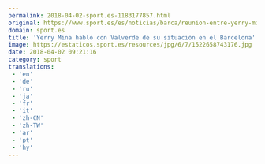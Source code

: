 ```yaml
---
permalink: 2018-04-02-sport.es-1183177857.html
original: https://www.sport.es/es/noticias/barca/reunion-entre-yerry-mina-valverde-para-hablar-situacion-barcelona-6729098?utm_source=rss-noticias&utm_medium=feed&utm_campaign=barca
domain: sport.es
title: 'Yerry Mina habló con Valverde de su situación en el Barcelona'
image: https://estaticos.sport.es/resources/jpg/6/7/1522658743176.jpg
date: 2018-04-02 09:21:16
category: sport
translations: 
 - 'en'
 - 'de'
 - 'ru'
 - 'ja'
 - 'fr'
 - 'it'
 - 'zh-CN'
 - 'zh-TW'
 - 'ar'
 - 'pt'
 - 'hy'
---
```


